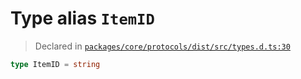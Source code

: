 # Type alias `ItemID`
> Declared in [`packages/core/protocols/dist/src/types.d.ts:30`]()




```ts
type ItemID = string
```